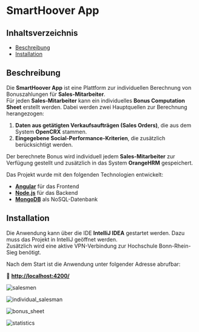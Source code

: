 # SmartHoover App

## Inhaltsverzeichnis

- [Beschreibung](#beschreibung)  
- [Installation](#installation)  

## Beschreibung

Die **SmartHoover App** ist eine Plattform zur individuellen Berechnung von Bonuszahlungen für **Sales-Mitarbeiter**.  
Für jeden **Sales-Mitarbeiter** kann ein individuelles **Bonus Computation Sheet** erstellt werden. Dabei werden zwei Hauptquellen zur Berechnung herangezogen:  

1. **Daten aus getätigten Verkaufsaufträgen (Sales Orders)**, die aus dem System **OpenCRX** stammen.  
2. **Eingegebene Social-Performance-Kriterien**, die zusätzlich berücksichtigt werden.  

Der berechnete Bonus wird individuell jedem **Sales-Mitarbeiter** zur Verfügung gestellt und zusätzlich in das System **OrangeHRM** gespeichert.  

Das Projekt wurde mit den folgenden Technologien entwickelt:  

- **[Angular](https://angular.io/)** für das Frontend  
- **[Node.js](https://nodejs.org/)** für das Backend  
- **[MongoDB](https://www.mongodb.com/)** als NoSQL-Datenbank  

## Installation

Die Anwendung kann über die IDE **IntelliJ IDEA** gestartet werden. Dazu muss das Projekt in IntelliJ geöffnet werden.  
Zusätzlich wird eine aktive VPN-Verbindung zur Hochschule Bonn-Rhein-Sieg benötigt.  

Nach dem Start ist die Anwendung unter folgender Adresse abrufbar:  

🔗 **[http://localhost:4200/](http://localhost:4200/)**  


![salesmen](https://github.com/user-attachments/assets/c4158280-56f0-4722-adbb-aee9332ff50f)

![individual_salesman](https://github.com/user-attachments/assets/77f65c54-9ac2-436a-8ccc-eaf2a80c86e1)

![bonus_sheet](https://github.com/user-attachments/assets/0c8233c0-4b0c-407c-b942-4049a2bdaa70)

![statistics](https://github.com/user-attachments/assets/dc80a91e-d586-4d4d-93f3-ecdf013d5735)



